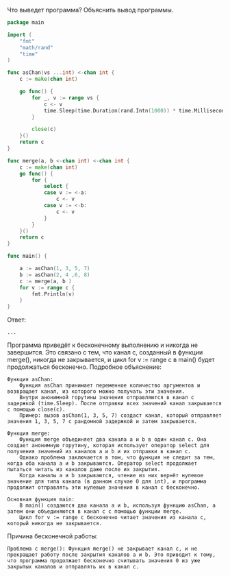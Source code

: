 Что выведет программа? Объяснить вывод программы.

```go
package main

import (
	"fmt"
	"math/rand"
	"time"
)

func asChan(vs ...int) <-chan int {
	c := make(chan int)

	go func() {
		for _, v := range vs {
			c <- v
			time.Sleep(time.Duration(rand.Intn(1000)) * time.Millisecond)
		}

		close(c)
	}()
	return c
}

func merge(a, b <-chan int) <-chan int {
	c := make(chan int)
	go func() {
		for {
			select {
			case v := <-a:
				c <- v
			case v := <-b:
				c <- v
			}
		}
	}()
	return c
}

func main() {

	a := asChan(1, 3, 5, 7)
	b := asChan(2, 4 ,6, 8)
	c := merge(a, b )
	for v := range c {
		fmt.Println(v)
	}
}
```

Ответ:
```
...

```

Программа приведёт к бесконечному выполнению и никогда не завершится. Это связано с тем, что канал c, созданный в функции merge(), никогда не закрывается, и цикл for v := range c в main() будет продолжаться бесконечно.
Подробное объяснение:

    Функция asChan:
        Функция asChan принимает переменное количество аргументов и возвращает канал, из которого можно получать эти значения.
        Внутри анонимной горутины значения отправляются в канал с задержкой (time.Sleep). После отправки всех значений канал закрывается с помощью close(c).
        Пример: вызов asChan(1, 3, 5, 7) создаст канал, который отправляет значения 1, 3, 5, 7 с рандомной задержкой и затем закрывается.

    Функция merge:
        Функция merge объединяет два канала a и b в один канал c. Она создает анонимную горутину, которая использует оператор select для получения значений из каналов a и b и их отправки в канал c.
        Однако проблема заключается в том, что функция не следит за тем, когда оба канала a и b закрываются. Оператор select продолжает пытаться читать из каналов даже после их закрытия.
        Когда каналы a и b закрываются, чтение из них вернёт нулевое значение для типа канала (в данном случае 0 для int), и программа продолжит отправлять эти нулевые значения в канал c бесконечно.

    Основная функция main:
        В main() создаются два канала a и b, используя функцию asChan, а затем они объединяются в канал c с помощью функции merge.
        Цикл for v := range c бесконечно читает значения из канала c, который никогда не закрывается.

Причина бесконечной работы:

    Проблема с merge(): Функция merge() не закрывает канал c, и не прекращает работу после закрытия каналов a и b. Это приводит к тому, что программа продолжает бесконечно считывать значения 0 из уже закрытых каналов и отправлять их в канал c.